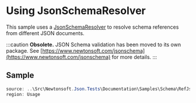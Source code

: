 ﻿# Using JsonSchemaResolver

This sample uses a [JsonSchemaResolver](T:Newtonsoft.Json.Schema.JsonSchemaResolver) to resolve schema references from different JSON documents.

:::caution
**Obsolete.** JSON Schema validation has been moved to its own package. See [https://www.newtonsoft.com/jsonschema](https://www.newtonsoft.com/jsonschema) for more details.
:::

## Sample

```csharp Usage
source: ..\Src\Newtonsoft.Json.Tests\Documentation\Samples\Schema\RefJsonSchemaResolver.cs
region: Usage
```
